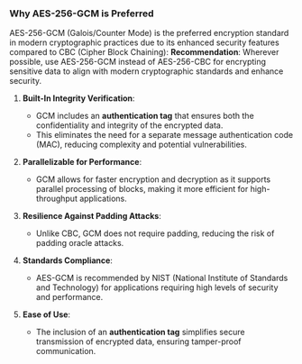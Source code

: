 ### **Why AES-256-GCM is Preferred**
AES-256-GCM (Galois/Counter Mode) is the preferred encryption standard in modern cryptographic practices due to its enhanced security features compared to CBC (Cipher Block Chaining): 
**Recommendation**: Wherever possible, use AES-256-GCM instead of AES-256-CBC for encrypting sensitive data to align with modern cryptographic standards and enhance security.
  1. **Built-In Integrity Verification**:
     - GCM includes an **authentication tag** that ensures both the confidentiality and integrity of the encrypted data.
     - This eliminates the need for a separate message authentication code (MAC), reducing complexity and potential vulnerabilities.

  2. **Parallelizable for Performance**:
     - GCM allows for faster encryption and decryption as it supports parallel processing of blocks, making it more efficient for high-throughput applications.

  3. **Resilience Against Padding Attacks**:
     - Unlike CBC, GCM does not require padding, reducing the risk of padding oracle attacks.

  4. **Standards Compliance**:
     - AES-GCM is recommended by NIST (National Institute of Standards and Technology) for applications requiring high levels of security and performance.

  5. **Ease of Use**:
     - The inclusion of an **authentication tag** simplifies secure transmission of encrypted data, ensuring tamper-proof communication.
